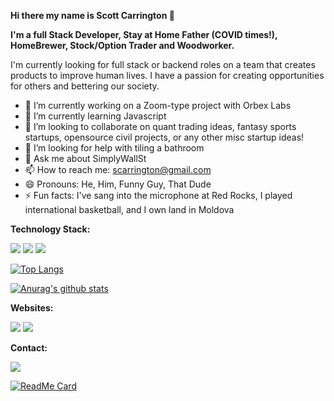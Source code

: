 <b>Hi there my name is Scott Carrington 👋

I'm a full Stack Developer, Stay at Home Father (COVID times!), HomeBrewer, Stock/Option Trader and Woodworker. </b>

I'm currently looking for full stack or backend roles on a team that creates products to improve human lives. I have a passion for creating opportunities for others and bettering our society.

- 🔭 I’m currently working on a Zoom-type project with Orbex Labs
- 🌱 I’m currently learning Javascript
- 👯 I’m looking to collaborate on quant trading ideas, fantasy sports startups, opensource civil projects, or any other misc startup ideas!
- 🤔 I’m looking for help with tiling a bathroom
- 💬 Ask me about SimplyWallSt
- 📫 How to reach me: scarrington@gmail.com
- 😄 Pronouns: He, Him, Funny Guy, That Dude
- ⚡ Fun facts: I've sang into the microphone at Red Rocks, I played international basketball, and I own land in Moldova

<b>Technology Stack:</b>

<img src="https://img.shields.io/badge/python%20-%2314354C.svg?&style=for-the-badge&logo=python&logoColor=white"/>  <img src="https://img.shields.io/badge/java-%23ED8B00.svg?&style=for-the-badge&logo=java&logoColor=white"/>  <img src="https://img.shields.io/badge/javascript-%23F7DF1E.svg?&style=for-the-badge&logo=javascript&logoColor=black"/>

[![Top Langs](https://github-readme-stats.vercel.app/api/top-langs/?username=scarrington76&layout=compact)](https://github.com/anuraghazra/github-readme-stats)

[![Anurag's github stats](https://github-readme-stats.vercel.app/api?username=scarrington76&count_private=true&show_icons=true)](https://github.com/anuraghazra/github-readme-stats)


<b>Websites: </b>

<img src="https://img.shields.io/badge/linkedin-%230077B5.svg?&style=for-the-badge&logo=linkedin&logoColor=white"/>  <img src="https://img.shields.io/badge/stack%20overflow-FE7A16?logo=stack-overflow&logoColor=white&style=for-the-badge"/>


<b>Contact: </b>

<img src="https://img.shields.io/badge/gmail-D14836?&style=for-the-badge&logo=gmail&logoColor=white"/>

[![ReadMe Card](https://github-readme-stats.vercel.app/api/pin/?username=scarrington76&repo=github-readme-stats)](https://github.com/anuraghazra/github-readme-stats)

